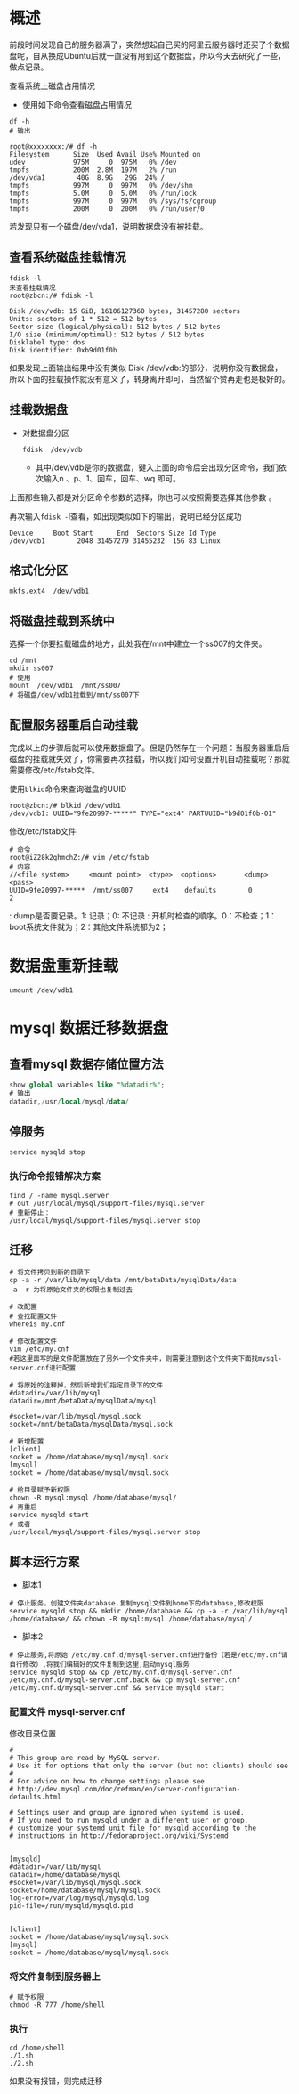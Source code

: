 # 概述
前段时间发现自己的服务器满了，突然想起自己买的阿里云服务器时还买了个数据盘呢，自从换成Ubuntu后就一直没有用到这个数据盘，所以今天去研究了一些，做点记录。

查看系统上磁盘占用情况

- 使用如下命令查看磁盘占用情况

```shell
df -h
# 输出

root@xxxxxxxx:/# df -h
Filesystem      Size  Used Avail Use% Mounted on
udev            975M     0  975M   0% /dev
tmpfs           200M  2.8M  197M   2% /run
/dev/vda1        40G  8.9G   29G  24% /
tmpfs           997M     0  997M   0% /dev/shm
tmpfs           5.0M     0  5.0M   0% /run/lock
tmpfs           997M     0  997M   0% /sys/fs/cgroup
tmpfs           200M     0  200M   0% /run/user/0

```


若发现只有一个磁盘/dev/vda1，说明数据盘没有被挂载。

## 查看系统磁盘挂载情况
```shell
fdisk -l
来查看挂载情况
root@zbcn:/# fdisk -l

Disk /dev/vdb: 15 GiB, 16106127360 bytes, 31457280 sectors
Units: sectors of 1 * 512 = 512 bytes
Sector size (logical/physical): 512 bytes / 512 bytes
I/O size (minimum/optimal): 512 bytes / 512 bytes
Disklabel type: dos
Disk identifier: 0xb9d01f0b
```


如果发现上面输出结果中没有类似 Disk /dev/vdb:的部分，说明你没有数据盘，所以下面的挂载操作就没有意义了，转身离开即可，当然留个赞再走也是极好的。

## 挂载数据盘

- 对数据盘分区
  ```shell
  fdisk  /dev/vdb
  ```

  - 其中/dev/vdb是你的数据盘，键入上面的命令后会出现分区命令，我们依次输入n 、p、1、回车，回车、wq 即可。

上面那些输入都是对分区命令参数的选择，你也可以按照需要选择其他参数 。

再次输入`fdisk -`l查看，如出现类似如下的输出，说明已经分区成功

```
Device     Boot Start      End  Sectors Size Id Type
/dev/vdb1        2048 31457279 31455232  15G 83 Linux
```


## 格式化分区
```shell
mkfs.ext4  /dev/vdb1
```

## 将磁盘挂载到系统中
选择一个你要挂载磁盘的地方，此处我在/mnt中建立一个ss007的文件夹。

```shell
cd /mnt
mkdir ss007
# 使用
mount  /dev/vdb1  /mnt/ss007
# 将磁盘/dev/vdb1挂载到/mnt/ss007下

```

## 配置服务器重启自动挂载
完成以上的步骤后就可以使用数据盘了。但是仍然存在一个问题：当服务器重启后磁盘的挂载就失效了，你需要再次挂载，所以我们如何设置开机自动挂载呢？那就需要修改/etc/fstab文件。

使用`blkid`命令来查询磁盘的UUID

```shell
root@zbcn:/# blkid /dev/vdb1
/dev/vdb1: UUID="9fe20997-*****" TYPE="ext4" PARTUUID="b9d01f0b-01"
```


修改/etc/fstab文件

```shell
# 命令
root@iZ28k2ghmchZ:/# vim /etc/fstab
# 内容
//<file system>     <mount point>  <type>  <options>       <dump>  <pass>
UUID=9fe20997-*****  /mnt/ss007     ext4    defaults        0           2
```

<dump>: dump是否要记录。1: 记录；0: 不记录
<pass>: 开机时检查的顺序。0：不检查；1：boot系统文件就为；2：其他文件系统都为2；



# 数据盘重新挂载

```shell
umount /dev/vdb1
```





# mysql 数据迁移数据盘

## 查看mysql 数据存储位置方法

```sql
show global variables like "%datadir%";
# 输出
datadir,/usr/local/mysql/data/

```

## 停服务

```shell
service mysqld stop
```

### 执行命令报错解决方案

```shell
find / -name mysql.server
# out /usr/local/mysql/support-files/mysql.server
# 重新停止：
/usr/local/mysql/support-files/mysql.server stop

```



## 迁移

```shell
# 将文件拷贝到新的目录下
cp -a -r /var/lib/mysql/data /mnt/betaData/mysqlData/data
-a -r 为将原始文件夹的权限也复制过去

# 改配置
# 查找配置文件
whereis my.cnf

# 修改配置文件
vim /etc/my.cnf
#若这里面写的是文件配置放在了另外一个文件夹中，则需要注意到这个文件夹下面找mysql-server.cnf进行配置

# 将原始的注释掉，然后新增我们指定目录下的文件
#datadir=/var/lib/mysql
datadir=/mnt/betaData/mysqlData/mysql

#socket=/var/lib/mysql/mysql.sock
socket=/mnt/betaData/mysqlData/mysql.sock

# 新增配置
[client]
socket = /home/database/mysql/mysql.sock
[mysql]
socket = /home/database/mysql/mysql.sock

# 给目录赋予新权限
chown -R mysql:mysql /home/database/mysql/
# 再重启
service mysqld start
# 或者
/usr/local/mysql/support-files/mysql.server stop

```

##  脚本运行方案

- 脚本1

```shell
# 停止服务，创建文件夹database,复制mysql文件到home下的database,修改权限
service mysqld stop && mkdir /home/database && cp -a -r /var/lib/mysql /home/database/ && chown -R mysql:mysql /home/database/mysql/ 
```

- 脚本2

```shell
# 停止服务,将原始 /etc/my.cnf.d/mysql-server.cnf进行备份（若是/etc/my.cnf请自行修改）,将我们编辑好的文件复制到这里,启动mysql服务
service mysqld stop && cp /etc/my.cnf.d/mysql-server.cnf  /etc/my.cnf.d/mysql-server.cnf.back && cp mysql-server.cnf /etc/my.cnf.d/mysql-server.cnf && service mysqld start
```



### 配置文件 mysql-server.cnf

修改目录位置

```shell
#
# This group are read by MySQL server.
# Use it for options that only the server (but not clients) should see
#
# For advice on how to change settings please see
# http://dev.mysql.com/doc/refman/en/server-configuration-defaults.html
 
# Settings user and group are ignored when systemd is used.
# If you need to run mysqld under a different user or group,
# customize your systemd unit file for mysqld according to the
# instructions in http://fedoraproject.org/wiki/Systemd
 
 
[mysqld]
#datadir=/var/lib/mysql
datadir=/home/database/mysql
#socket=/var/lib/mysql/mysql.sock
socket=/home/database/mysql/mysql.sock
log-error=/var/log/mysql/mysqld.log
pid-file=/run/mysqld/mysqld.pid
 
 
[client]
socket = /home/database/mysql/mysql.sock
[mysql]
socket = /home/database/mysql/mysql.sock
```

### 将文件复制到服务器上

```shell
# 赋予权限
chmod -R 777 /home/shell

```

### 执行

```shell
cd /home/shell
./1.sh
./2.sh
```

如果没有报错，则完成迁移